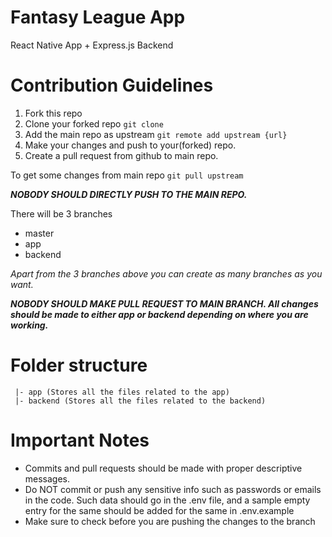 # Fantasy League App
React Native App + Express.js Backend


# Contribution Guidelines

1. Fork this repo
2. Clone your forked repo `git clone`
3. Add the main repo as upstream `git remote add upstream {url}`
4. Make your changes and push to your(forked) repo.
5. Create a pull request from github to main repo.

To get some changes from main repo `git pull upstream`

__*NOBODY SHOULD DIRECTLY PUSH TO THE MAIN REPO.*__

There will be 3 branches
- master
- app
- backend

_Apart from the 3 branches above you can create as many branches as you want._

__*NOBODY SHOULD MAKE PULL REQUEST TO MAIN BRANCH. All changes should be made to either app or backend depending on where you are working.*__


# Folder structure
```
 |- app (Stores all the files related to the app)
 |- backend (Stores all the files related to the backend)
```


# Important Notes
- Commits and pull requests should be made with proper descriptive messages.
- Do NOT commit or push any sensitive info such as passwords or emails in the code. Such data should go in the .env file, and a sample empty entry for the same should be added for the same in .env.example
- Make sure to check before you are pushing the changes to the branch
